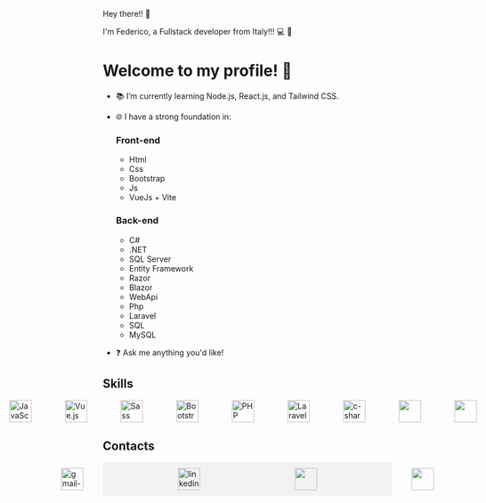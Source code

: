  Hey there!! 👋

I'm Federico, a Fullstack developer from Italy!!! 💻 🚀

# Welcome to my profile! 👋

- 📚 I’m currently learning Node.js, React.js, and Tailwind CSS.
- 🌐 I have a strong foundation in:

  ### Front-end
  - Html
  - Css
  - Bootstrap
  - Js
  - VueJs + Vite

  ### Back-end
  - C#
  - .NET
  - SQL Server
  - Entity Framework
  - Razor
  - Blazor
  - WebApi
  - Php
  - Laravel
  - SQL
  - MySQL

- ❓ Ask me anything you'd like!



## Skills

<div style="display: flex; align-items: center; justify-content: center; gap: 20px">
  <img src="https://img.icons8.com/color/30/000000/html-5.png" alt="HTML" style="width: 40px; margin-inline: 20px;"/>
  <img src="https://img.icons8.com/color/30/000000/css3.png" alt="CSS" style="width: 40px; margin-inline: 20px;"/>
  <img src="https://img.icons8.com/color/30/000000/javascript.png" alt="JavaScript" style="width: 40px; margin-inline: 20px;"/>
  <img src="https://img.icons8.com/color/30/000000/vue-js.png" alt="Vue.js" style="width: 40px; margin-inline: 20px;"/>
  <img src="https://img.icons8.com/color/30/000000/sass.png" alt="Sass" style="width: 40px; margin-inline: 20px;"/>
  <img src="https://img.icons8.com/color/30/000000/bootstrap.png" alt="Bootstrap" style="width: 40px; margin-inline: 20px;"/>
  <img src="https://img.icons8.com/color/48/mysql-logo.png" style="width: 40px; margin-inline: 20px;/>
  <img src="https://img.icons8.com/officel/30/000000/php-logo.png" alt="PHP" style="width: 40px; margin-inline: 20px;"/>
  <img src="https://cdn4.iconfinder.com/data/icons/logos-and-brands/512/194_Laravel_logo_logos-256.png" alt="Laravel" style="width: 40px; margin-inline: 20px;"/>
  <img src="https://img.icons8.com/color/96/c-sharp-logo-2.png" alt="c-sharp-logo-2" style="width: 40px; margin-inline: 20px;"/>
  <img src="https://img.icons8.com/external-those-icons-lineal-color-those-icons/24/external-Dot-Net-social-media-those-icons-lineal-color-those-icons.png" style="width: 40px; margin-inline: 20px;"/>
  <img src="https://img.icons8.com/external-soft-fill-juicy-fish/60/external-sql-coding-and-development-soft-fill-soft-fill-juicy-fish.png" style="width: 40px; margin-inline: 20px;"/>
  <img src="https://img.icons8.com/color/48/visual-studio--v2.png" alt="visual-studio--v2" style="width: 40px; margin-inline: 20px;"/>
  <img src="https://img.icons8.com/fluency/48/visual-studio-code-2019.png" alt="visual-studio-code-2019" style="width: 40px; margin-inline: 20px;"/>
  
</div>

## Contacts

<div style="background-color: #f2f2f2; padding: 10px; width: 500px; display: flex; justify-content: center; gap: 30px;">
    <a href="mailto:federicocet@gmail.com" style="padding: 0 30px; margin-inline: 40px;">
       <img src="https://img.icons8.com/plasticine/100/gmail-new.png" alt="gmail-new" style="width: 40px;"/>
    </a>
    <a href="https://www.linkedin.com/in/federico-ceteroni-dev" style="padding: 0 30px; margin-inline: 40px;">
        <img src="https://img.icons8.com/fluency/48/linkedin.png" alt="linkedin" style="width: 40px;"/>
    </a>
    <a href="https://www.instagram.com/fedekh_/" style="padding: 0 30px; margin-inline: 40px;">
       <img src="https://img.icons8.com/fluency/48/instagram-new.png" style="width: 40px;" />
    </a>
    <a href="https://ornate-frangollo-e1a120.netlify.app/" style="padding: 0 30px; margin-inline: 40px;">
        <img src="https://img.icons8.com/fluency/48/application-window.png" style="width: 40px;" />
    </a>
</div>

      
      



